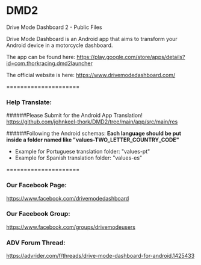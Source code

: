 # DMD2
Drive Mode Dashboard 2 - Public Files

Drive Mode Dashboard is an Android app that aims to transform your Android device in a motorcycle dashboard.


The app can be found here:
https://play.google.com/store/apps/details?id=com.thorkracing.dmd2launcher


The official website is here:
https://www.drivemodedashboard.com/


=====================


### Help Translate:
######Please Submit for the Android App Translation!
https://github.com/johnkeel-thork/DMD2/tree/main/app/src/main/res

######Following the Android schemas:
**Each language should be put inside a folder named like "values-TWO_LETTER_COUNTRY_CODE"**
- Example for Portuguese translation folder: "values-pt"
- Example for Spanish translation folder: "values-es"


=====================


### Our Facebook Page:
https://www.facebook.com/drivemodedashboard


### Our Facebook Group:
https://www.facebook.com/groups/drivemodeusers

    
### ADV Forum Thread:
https://advrider.com/f/threads/drive-mode-dashboard-for-android.1425433

